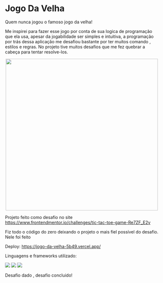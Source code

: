 # Jogo Da Velha


Quem nunca jogou o famoso jogo da velha!

Me inspirei para fazer esse jogo por conta de sua logica de programação que ela usa, apesar da jogabilidade ser simples e intuitiva, a programação por trás dessa aplicação me desafiou bastante por ter muitos comando , estilos e regras. No projeto tive muitos desafios que me fez quebrar a cabeça para tentar resolve-los.

<div align="center">
  <img src="https://media.discordapp.net/attachments/318968437714190339/1038234527631429693/jogo_da_velha.gif" width="500px">
</div>

Projeto feito como desafio no site https://www.frontendmentor.io/challenges/tic-tac-toe-game-Re7ZF_E2v

Fiz todo o código do zero deixando o projeto o mais fiel possível do desafio. Nele foi feito  

Deploy: https://jogo-da-velha-5b49.vercel.app/

Linguagens e frameworks utilizado:

<img src="https://img.shields.io/badge/HTML5-E34F26?style=for-the-badge&logo=html5&logoColor=white">

<img src="https://img.shields.io/badge/CSS-239120?&style=for-the-badge&logo=css3&logoColor=white">

<img src="https://img.shields.io/badge/JavaScript-323330?style=for-the-badge&logo=javascript&logoColor=F7DF1E">

Desafio dado , desafio concluido!

